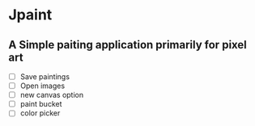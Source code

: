 # Jpaint
## A Simple paiting application primarily for pixel art

- [ ] Save paintings
- [ ] Open images
- [ ] new canvas option
- [ ] paint bucket
- [ ] color picker

